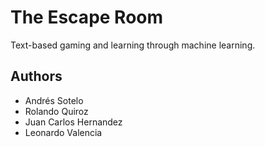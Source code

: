 # The Escape Room
Text-based gaming and learning through machine learning.


## Authors
- Andrés Sotelo
- Rolando Quiroz
- Juan Carlos Hernandez
- Leonardo Valencia

